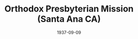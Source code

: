 ---
date: &id001 1937-09-09
end_date: null
location:
  address: 1120 N. Olive Street
  city: Santa Ana
  state: CA
minister:
- end: 1940-04-18
  name: Lynne Wade
  start: 1938-01-01
  type: Pastor
ministers:
- Lynne Wade
name: Orthodox Presbyterian Mission
names:
- end: 1940-04-18
  name: Orthodox Presbyterian Mission
  start: 1937-09-09
origination_date: *id001
raw_data: "AR    Santa Ana\nOrthodox Presbyterian Mission  (September 9, 1937\u2013\
  April 18, 1940)\n1120 N. Olive Street\nPastor: Lynne Wade, 1938\u201340"
received_from: null
states:
- CA
status:
  active: false
  end_date: 1940-04-18
  reason: null
  received_from: null
  withdrawal_to: null
title: Orthodox Presbyterian Mission (Santa Ana CA)
year_established:
- 1937

---
